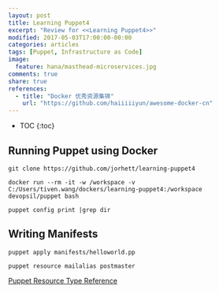 ```yaml
---
layout: post
title: Learning Puppet4
excerpt: "Review for <<Learning Puppet4>>"
modified: 2017-05-03T17:00:00-00:00
categories: articles
tags: [Puppet, Infrastructure as Code]
image:
  feature: hana/masthead-microservices.jpg
comments: true
share: true
references:
  - title: "Docker 优秀资源集锦"
    url: "https://github.com/haiiiiiyun/awesome-docker-cn"
---
```


* TOC
{:toc}

## Running Puppet using Docker

`git clone https://github.com/jorhett/learning-puppet4`

`docker run --rm -it -w /workspace -v C:/Users/tiven.wang/dockers/learning-puppet4:/workspace devopsil/puppet bash`

`puppet config print |grep dir`

## Writing Manifests

`puppet apply manifests/helloworld.pp`

`puppet resource mailalias postmaster`

[Puppet Resource Type Reference](https://docs.puppet.com/puppet/latest/type.html)

